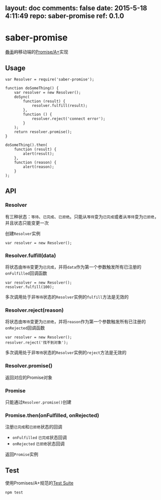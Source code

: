 layout: doc
comments: false
date: 2015-5-18 4:11:49
repo: saber-promise
ref: 0.1.0
---

# saber-promise

<del><a href="http://baike.baidu.com/view/8420590.htm" target="_blank">吾王</a>的</del>移动端的[Promise/A+](http://promises-aplus.github.io/promises-spec/)实现

## Usage

    var Resolver = require('saber-promise');
    
    function doSomeThing() {
        var resolver = new Resolver();
        doSync(
            function (result) {
                resolver.fulfill(result);
            },
            function () {
                resolver.reject('connect error');
            }
        );
        return resolver.promise();
    }

    doSomeThing().then(
        function (result) {
            alert(result);
        },
        function (reason) {
            alert(reason);
        }
    );

## API

### Resolver

有三种状态：`等待`、`已完成`、`已拒绝`。只能从`等待`变为`已完成`或者从`等待`变为`已拒绝`，并且状态只能变更一次

创建`Resolver`实例

    var resolver = new Resolver();

### Resolver.fulfill(data)

将状态由`等待`变更为`已完成`，并将`data`作为第一个参数触发所有已注册的`onFulfilled`回调函数

    var resolver = new Resolver();
    resolver.fulfill(100);

多次调用处于非`等待`状态的`Resolver`实例的`fulfill`方法是无效的

### Resolver.reject(reason)

将状态由`等待`变更为`已拒绝`，并将`reason`作为第一个参数触发所有已注册的`onRejected`回调函数

    var resolver = new Resolver();
    resolver.reject('找不到对象');

多次调用处于非`等待`状态的`Resolver`实例的`reject`方法是无效的

### Resolver.promise()

返回对应的Promise对象

### Promise

只能通过`Resolver.promise()`创建

### Promise.then(onFulfilled, onRejected)

注册`已完成`和`已拒绝`状态的回调

* `onFulfilled` `已完成`状态回调
* `onRejected` `已拒绝`状态回调

返回`Promise`实例

## Test

使用Promises/A+规范的[Test Suite](https://github.com/promises-aplus/promises-tests)

    npm test

